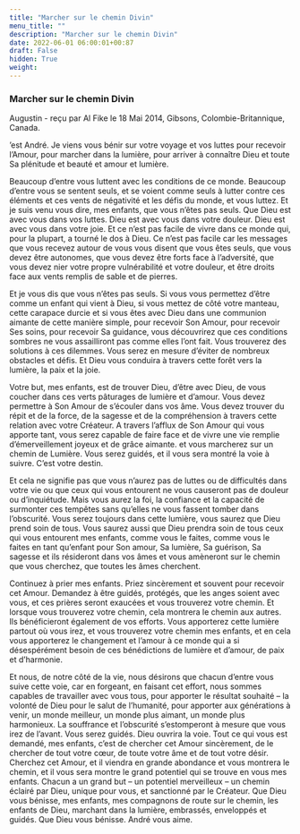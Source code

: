 ```yaml
---
title: "Marcher sur le chemin Divin"
menu_title: ""
description: "Marcher sur le chemin Divin"
date: 2022-06-01 06:00:01+00:87
draft: False
hidden: True
weight:
---
```

### Marcher sur le chemin Divin

Augustin - reçu par Al Fike le 18 Mai 2014, Gibsons, Colombie-Britannique, Canada.

’est André. Je viens vous bénir sur votre voyage et vos luttes pour recevoir l’Amour, pour marcher dans la lumière, pour arriver à connaître Dieu et toute Sa plénitude et beauté et amour et lumière.

Beaucoup d’entre vous luttent avec les conditions de ce monde. Beaucoup d’entre vous se sentent seuls, et se voient comme seuls à lutter contre ces éléments et ces vents de négativité et les défis du monde, et vous luttez. Et je suis venu vous dire, mes enfants, que vous n’êtes pas seuls. Que Dieu est avec vous dans vos luttes. Dieu est avec vous dans votre douleur. Dieu est avec vous dans votre joie. Et ce n’est pas facile de vivre dans ce monde qui, pour la plupart, a tourné le dos à Dieu. Ce n’est pas facile car les messages que vous recevez autour de vous vous disent que vous êtes seuls, que vous devez être autonomes, que vous devez être forts face à l’adversité, que vous devez nier votre propre vulnérabilité et votre douleur, et être droits face aux vents remplis de sable et de pierres.

Et je vous dis que vous n’êtes pas seuls. Si vous vous permettez d’être comme un enfant qui vient à Dieu, si vous mettez de côté votre manteau, cette carapace durcie et si vous êtes avec Dieu dans une communion aimante de cette manière simple, pour recevoir Son Amour, pour recevoir Ses soins, pour recevoir Sa guidance, vous découvrirez que ces conditions sombres ne vous assailliront pas comme elles l’ont fait. Vous trouverez des solutions à ces dilemmes. Vous serez en mesure d’éviter de nombreux obstacles et défis. Et Dieu vous conduira à travers cette forêt vers la lumière, la paix et la joie.

Votre but, mes enfants, est de trouver Dieu, d’être avec Dieu, de vous coucher dans ces verts pâturages de lumière et d’amour. Vous devez permettre à Son Amour de s’écouler dans vos âme. Vous devez trouver du répit et de la force, de la sagesse et de la compréhension à travers cette relation avec votre Créateur. A travers l’afflux de Son Amour qui vous apporte tant, vous serez capable de faire face et de vivre une vie remplie d’émerveillement joyeux et de grâce aimante. et vous marcherez sur un chemin de Lumière. Vous serez guidés, et il vous sera montré la voie à suivre. C’est votre destin.

Et cela ne signifie pas que vous n’aurez pas de luttes ou de difficultés dans votre vie ou que ceux qui vous entourent ne vous causeront pas de douleur ou d’inquiétude. Mais vous aurez la foi, la confiance et la capacité de surmonter ces tempêtes sans qu’elles ne vous fassent tomber dans l’obscurité. Vous serez toujours dans cette lumière, vous saurez que Dieu prend soin de tous. Vous saurez aussi que Dieu prendra soin de tous ceux qui vous entourent mes enfants, comme vous le faites, comme vous le faites en tant qu’enfant pour Son amour, Sa lumière, Sa guérison, Sa sagesse et ils résideront dans vos âmes et vous amèneront sur le chemin que vous cherchez, que toutes les âmes cherchent.

Continuez à prier mes enfants. Priez sincèrement et souvent pour recevoir cet Amour. Demandez à être guidés, protégés, que les anges soient avec vous, et ces prières seront exaucées et vous trouverez votre chemin. Et lorsque vous trouverez votre chemin, cela montrera le chemin aux autres. Ils bénéficieront également de vos efforts. Vous apporterez cette lumière partout où vous irez, et vous trouverez votre chemin mes enfants, et en cela vous apporterez le changement et l’amour à ce monde qui a si désespérément besoin de ces bénédictions de lumière et d’amour, de paix et d’harmonie.

Et nous, de notre côté de la vie, nous désirons que chacun d’entre vous suive cette voie, car en forgeant, en faisant cet effort, nous sommes capables de travailler avec vous tous, pour apporter le résultat souhaité – la volonté de Dieu pour le salut de l’humanité, pour apporter aux générations à venir, un monde meilleur, un monde plus aimant, un monde plus harmonieux. La souffrance et l’obscurité s’estomperont à mesure que vous irez de l’avant. Vous serez guidés. Dieu ouvrira la voie. Tout ce qui vous est demandé, mes enfants, c’est de chercher cet Amour sincèrement, de le chercher de tout votre cœur, de toute votre âme et de tout votre désir. Cherchez cet Amour, et il viendra en grande abondance et vous montrera le chemin, et il vous sera montre le grand potentiel qui se trouve en vous mes enfants. Chacun a un grand but – un potentiel merveilleux – un chemin éclairé par Dieu, unique pour vous, et sanctionné par le Créateur. Que Dieu vous bénisse, mes enfants, mes compagnons de route sur le chemin, les enfants de Dieu, marchant dans la lumière, embrassés, enveloppés et guidés. Que Dieu vous bénisse. André vous aime.
